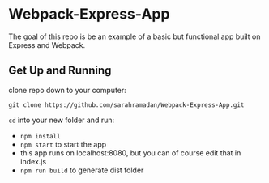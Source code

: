 # Webpack-Express-App
The goal of this repo is be an example of a basic but functional app built on Express and Webpack.

## Get Up and Running

clone  repo down to your computer:

```
git clone https://github.com/sarahramadan/Webpack-Express-App.git
```

`cd` into your new folder and run:
- ```npm install```
- ```npm start``` to start the app
- this app runs on localhost:8080, but you can of course edit that in index.js
- ```npm run build``` to generate dist folder